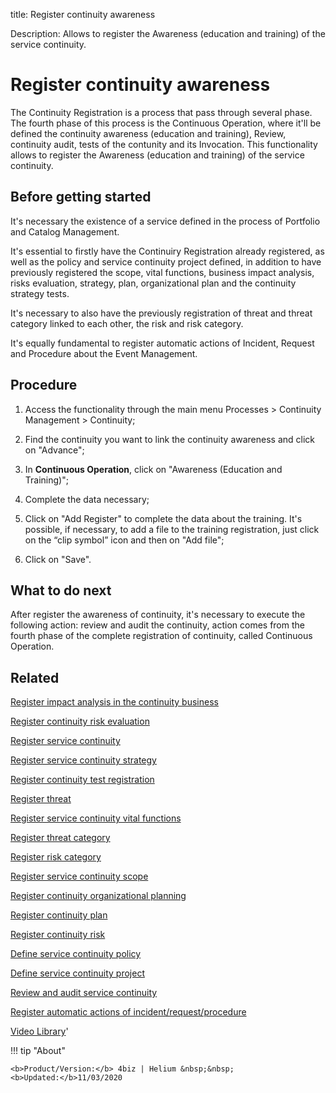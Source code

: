 title: Register continuity awareness

Description: Allows to register the Awareness (education and training) of the service continuity.
# Register continuity awareness

The Continuity Registration is a process that pass through several phase. The fourth phase of this process is the Continuous Operation, where it'll be defined the continuity awareness (education and training), Review, continuity audit, tests of the contunity and its Invocation. This functionality allows to register the Awareness (education and training) of the service continuity.

Before getting started
--------------------------

It's necessary the existence of a service defined in the process of Portfolio
and Catalog Management.

It's essential to firstly have the Continuiry Registration already registered,
as well as the policy and service continuity project defined, in addition to
have previously registered the scope, vital functions, business impact analysis,
risks evaluation, strategy, plan, organizational plan and the continuity
strategy tests.

It's necessary to also have the previously registration of threat and threat
category linked to each other, the risk and risk category.

It's equally fundamental to register automatic actions of Incident, Request and
Procedure about the Event Management.

Procedure
-------------

1.  Access the functionality through the main menu Processes \> Continuity
    Management \> Continuity;

2.  Find the continuity you want to link the continuity awareness and click on
    "Advance";

3.  In **Continuous Operation**, click on "Awareness (Education and Training)";

4.  Complete the data necessary;

5.  Click on "Add Register" to complete the data about the training. It's
    possible, if necessary, to add a file to the training registration, just
    click on the “clip symbol” icon and then on "Add file";

6.  Click on "Save".

What to do next
-------------------

After register the awareness of continuity, it's necessary to execute the
following action: review and audit the continuity, action comes from the fourth
phase of the complete registration of continuity, called Continuous Operation.

Related
-----------

[Register impact analysis in the continuity business](/en-us/4biz-helium/processes/continuity/use/impact-analysis-continuity-business.html)

[Register continuity risk evaluation](/en-us/4biz-helium/processes/continuity/use/continuity-risk-evaluation.html)

[Register service continuity](/en-us/4biz-helium/processes/continuity/use/register-service-continuity.html)

[Register service continuity strategy](/en-us/4biz-helium/processes/continuity/use/service-continuity-strategy.html)

[Register continuity test registration](/en-us/4biz-helium/processes/continuity/use/continuity-test-registration.html)

[Register threat](/en-us/4biz-helium/processes/continuity/configuration/register-threat.html)

[Register service continuity vital functions](/en-us/4biz-helium/processes/continuity/use/continuity-vital-functions.html)

[Register threat category](/en-us/4biz-helium/processes/continuity/configuration/threat-category.html)

[Register risk category](/en-us/4biz-helium/processes/continuity/configuration/risk-category.html)

[Register service continuity scope](/en-us/4biz-helium/processes/continuity/use/service-continuity-scope.html)

[Register continuity organizational planning](/en-us/4biz-helium/processes/continuity/use/continuity-organizational-planning.html)

[Register continuity plan](/en-us/4biz-helium/processes/continuity/use/continuity-plan.html)

[Register continuity risk](/en-us/4biz-helium/processes/continuity/configuration/register-continuity-risk.html)

[Define service continuity policy](/en-us/4biz-helium/processes/continuity/use/continuity-policy.html)

[Define service continuity project](/en-us/4biz-helium/processes/continuity/use/service-continuity-project.html)

[Review and audit service continuity](/en-us/4biz-helium/processes/continuity/use/review-and-audit-continuity.html)

[Register automatic actions of incident/request/procedure](/en-us/4biz-helium/additional-features/automation-of-operation/configuration/register-automatic-actions-incident-request-procedure.html)

<i class='fa fa-youtube-play  fa-2x' style='color:#97ce17;vertical-align: middle;'> </i> [Video Library](https://www.youtube.com/playlist?list=PLB5qK2uzf2RPwpIsGu97d5LVHeTNzpTMC)'

!!! tip "About"

    <b>Product/Version:</b> 4biz | Helium &nbsp;&nbsp;
    <b>Updated:</b>11/03/2020


